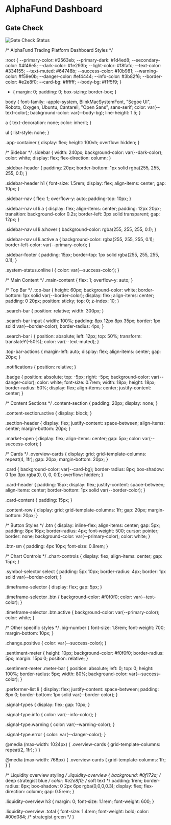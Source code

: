# AlphaFund Dashboard

## Gate Check

![Gate Check Status](https://github.com/<OWNER>/<REPO>/actions/workflows/gate_check.yml/badge.svg)
<!-- Replace <OWNER> and <REPO> with your GitHub org/user and repository name -->

/* AlphaFund Trading Platform Dashboard Styles */

:root {
  --primary-color: #2563eb;
  --primary-dark: #1d4ed8;
  --secondary-color: #4f46e5;
  --dark-color: #1e293b;
  --light-color: #f8fafc;
  --text-color: #334155;
  --text-muted: #64748b;
  --success-color: #10b981;
  --warning-color: #f59e0b;
  --danger-color: #ef4444;
  --info-color: #3b82f6;
  --border-color: #e2e8f0;
  --card-bg: #ffffff;
  --body-bg: #f1f5f9;
}

* {
  margin: 0;
  padding: 0;
  box-sizing: border-box;
}

body {
  font-family: -apple-system, BlinkMacSystemFont, "Segoe UI", Roboto, Oxygen, Ubuntu, Cantarell, "Open Sans", sans-serif;
  color: var(--text-color);
  background-color: var(--body-bg);
  line-height: 1.5;
}

a {
  text-decoration: none;
  color: inherit;
}

ul {
  list-style: none;
}

.app-container {
  display: flex;
  height: 100vh;
  overflow: hidden;
}

/* Sidebar */
.sidebar {
  width: 240px;
  background-color: var(--dark-color);
  color: white;
  display: flex;
  flex-direction: column;
}

.sidebar-header {
  padding: 20px;
  border-bottom: 1px solid rgba(255, 255, 255, 0.1);
}

.sidebar-header h1 {
  font-size: 1.5rem;
  display: flex;
  align-items: center;
  gap: 10px;
}

.sidebar-nav {
  flex: 1;
  overflow-y: auto;
  padding-top: 10px;
}

.sidebar-nav ul li a {
  display: flex;
  align-items: center;
  padding: 12px 20px;
  transition: background-color 0.2s;
  border-left: 3px solid transparent;
  gap: 12px;
}

.sidebar-nav ul li a:hover {
  background-color: rgba(255, 255, 255, 0.1);
}

.sidebar-nav ul li.active a {
  background-color: rgba(255, 255, 255, 0.1);
  border-left-color: var(--primary-color);
}

.sidebar-footer {
  padding: 15px;
  border-top: 1px solid rgba(255, 255, 255, 0.1);
}

.system-status.online i {
  color: var(--success-color);
}

/* Main Content */
.main-content {
  flex: 1;
  overflow-y: auto;
}

/* Top Bar */
.top-bar {
  height: 60px;
  background-color: white;
  border-bottom: 1px solid var(--border-color);
  display: flex;
  align-items: center;
  padding: 0 20px;
  position: sticky;
  top: 0;
  z-index: 10;
}

.search-bar {
  position: relative;
  width: 300px;
}

.search-bar input {
  width: 100%;
  padding: 8px 12px 8px 35px;
  border: 1px solid var(--border-color);
  border-radius: 4px;
}

.search-bar i {
  position: absolute;
  left: 12px;
  top: 50%;
  transform: translateY(-50%);
  color: var(--text-muted);
}

.top-bar-actions {
  margin-left: auto;
  display: flex;
  align-items: center;
  gap: 20px;
}

.notifications {
  position: relative;
}

.badge {
  position: absolute;
  top: -5px;
  right: -5px;
  background-color: var(--danger-color);
  color: white;
  font-size: 0.7rem;
  width: 18px;
  height: 18px;
  border-radius: 50%;
  display: flex;
  align-items: center;
  justify-content: center;
}

/* Content Sections */
.content-section {
  padding: 20px;
  display: none;
}

.content-section.active {
  display: block;
}

.section-header {
  display: flex;
  justify-content: space-between;
  align-items: center;
  margin-bottom: 20px;
}

.market-open {
  display: flex;
  align-items: center;
  gap: 5px;
  color: var(--success-color);
}

/* Cards */
.overview-cards {
  display: grid;
  grid-template-columns: repeat(4, 1fr);
  gap: 20px;
  margin-bottom: 20px;
}

.card {
  background-color: var(--card-bg);
  border-radius: 8px;
  box-shadow: 0 1px 3px rgba(0, 0, 0, 0.1);
  overflow: hidden;
}

.card-header {
  padding: 15px;
  display: flex;
  justify-content: space-between;
  align-items: center;
  border-bottom: 1px solid var(--border-color);
}

.card-content {
  padding: 15px;
}

.content-row {
  display: grid;
  grid-template-columns: 1fr;
  gap: 20px;
  margin-bottom: 20px;
}

/* Button Styles */
.btn {
  display: inline-flex;
  align-items: center;
  gap: 5px;
  padding: 8px 16px;
  border-radius: 4px;
  font-weight: 500;
  cursor: pointer;
  border: none;
  background-color: var(--primary-color);
  color: white;
}

.btn-sm {
  padding: 4px 10px;
  font-size: 0.8rem;
}

/* Chart Controls */
.chart-controls {
  display: flex;
  align-items: center;
  gap: 15px;
}

.symbol-selector select {
  padding: 5px 10px;
  border-radius: 4px;
  border: 1px solid var(--border-color);
}

.timeframe-selector {
  display: flex;
  gap: 5px;
}

.timeframe-selector .btn {
  background-color: #f0f0f0;
  color: var(--text-color);
}

.timeframe-selector .btn.active {
  background-color: var(--primary-color);
  color: white;
}

/* Other specific styles */
.big-number {
  font-size: 1.8rem;
  font-weight: 700;
  margin-bottom: 10px;
}

.change.positive {
  color: var(--success-color);
}

.sentiment-meter {
  height: 10px;
  background-color: #f0f0f0;
  border-radius: 5px;
  margin: 15px 0;
  position: relative;
}

.sentiment-meter .meter-bar {
  position: absolute;
  left: 0;
  top: 0;
  height: 100%;
  border-radius: 5px;
  width: 80%;
  background-color: var(--success-color);
}

.performer-list li {
  display: flex;
  justify-content: space-between;
  padding: 8px 0;
  border-bottom: 1px solid var(--border-color);
}

.signal-types {
  display: flex;
  gap: 10px;
}

.signal-type.info {
  color: var(--info-color);
}

.signal-type.warning {
  color: var(--warning-color);
}

.signal-type.error {
  color: var(--danger-color);
}

@media (max-width: 1024px) {
  .overview-cards {
    grid-template-columns: repeat(2, 1fr);
  }
}

@media (max-width: 768px) {
  .overview-cards {
    grid-template-columns: 1fr;
  }
}

/* Liquidity overview styling */
.liquidity-overview {
  background: #0f172a; /* deep strategist blue */
  color: #e2e8f0;      /* soft text */
  padding: 1rem;
  border-radius: 8px;
  box-shadow: 0 2px 6px rgba(0,0,0,0.3);
  display: flex;
  flex-direction: column;
  gap: 0.5rem;
}

.liquidity-overview h3 {
  margin: 0;
  font-size: 1.1rem;
  font-weight: 600;
}

.liquidity-overview .total {
  font-size: 1.4rem;
  font-weight: bold;
  color: #00d084; /* strategist green */
}